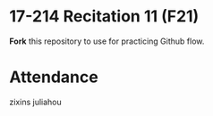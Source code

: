 # 17-214 Recitation 11 (F21)
**Fork** this repository to use for practicing Github flow.

# Attendance
zixins
juliahou